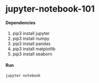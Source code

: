 # jupyter-notebook-101


#### Dependencies

1. pip3 install jupyter
1. pip3 install numpy
1. pip3 install pandas
1. pip3 install matplotlib
1. pip3 install seaborn

#### Run

```
jupyter notebook
```

